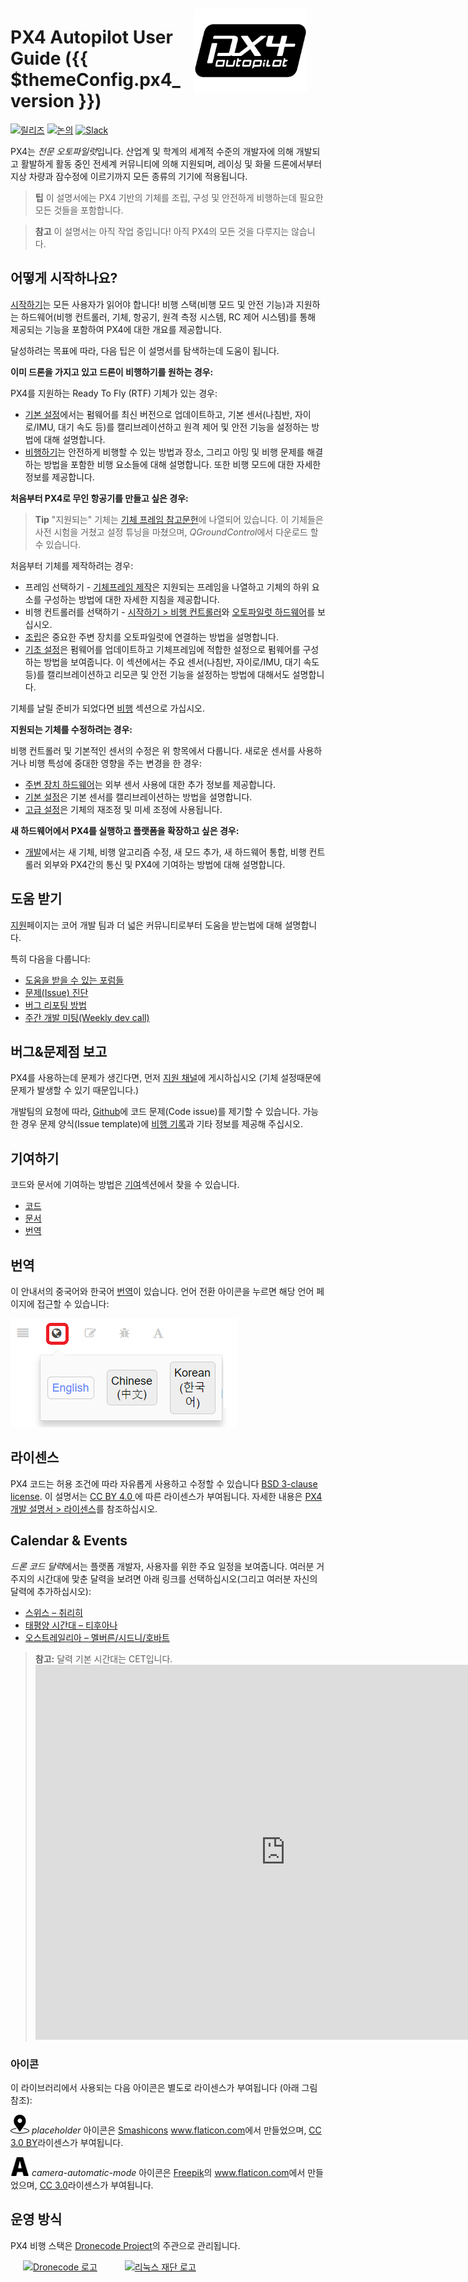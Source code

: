 <div style="float:right; padding:10px; margin-right:20px;"><a href="http://px4.io/"><img src="../assets/site/logo_pro_small.png" title="PX4 로고" width="180px" /></a></div>

# PX4 Autopilot User Guide ({{ $themeConfig.px4_version }})

[![릴리즈](https://img.shields.io/badge/release-master-blue.svg)](https://github.com/PX4/PX4-Autopilot/releases) [![논의](https://img.shields.io/badge/discuss-px4-ff69b4.svg)](http://discuss.px4.io/) [![Slack](https://px4-slack.herokuapp.com/badge.svg)](http://slack.px4.io)

PX4는 *전문 오토파일럿*입니다. 산업계 및 학계의 세계적 수준의 개발자에 의해 개발되고 활발하게 활동 중인 전세계 커뮤니티에 의해 지원되며, 레이싱 및 화물 드론에서부터 지상 차량과 잠수정에 이르기까지 모든 종류의 기기에 적용됩니다.

> **팁** 이 설명서에는 PX4 기반의 기체를 조립, 구성 및 안전하게 비행하는데 필요한 모든 것들을 포함합니다.

<span></span>

> **참고** 이 설명서는 아직 작업 중입니다! 아직 PX4의 모든 것을 다루지는 않습니다.

## 어떻게 시작하나요?

[시작하기](getting_started/README.md)는 모든 사용자가 읽어야 합니다! 비행 스택(비행 모드 및 안전 기능)과 지원하는 하드웨어(비행 컨트롤러, 기체, 항공기, 원격 측정 시스템, RC 제어 시스템)를 통해 제공되는 기능을 포함하여 PX4에 대한 개요를 제공합니다.

달성하려는 목표에 따라, 다음 팁은 이 설명서를 탐색하는데 도움이 됩니다.

**이미 드론을 가지고 있고 드론이 비행하기를 원하는 경우:**

PX4를 지원하는 Ready To Fly (RTF) 기체가 있는 경우:

* [기본 설정](config/README.md)에서는 펌웨어를 최신 버전으로 업데이트하고, 기본 센서(나침반, 자이로/IMU, 대기 속도 등)를 캘리브레이션하고 원격 제어 및 안전 기능을 설정하는 방법에 대해 설명합니다.
* [비행하기](flying/README.md)는 안전하게 비행할 수 있는 방법과 장소, 그리고 아밍 및 비행 문제를 해결하는 방법을 포함한 비행 요소들에 대해 설명합니다. 또한 비행 모드에 대한 자세한 정보를 제공합니다.

**처음부터 PX4로 무인 항공기를 만들고 싶은 경우:**

> **Tip** "지원되는" 기체는 [기체 프레임 참고문헌](airframes/airframe_reference.md)에 나열되어 있습니다. 이 기체들은 사전 시험을 거쳤고 설정 튜닝을 마쳤으며, *QGroundControl*에서 다운로드 할 수 있습니다.

처음부터 기체를 제작하려는 경우:

* 프레임 선택하기 - [기체프레임 제작](airframes/README.md)은 지원되는 프레임을 나열하고 기체의 하위 요소를 구성하는 방법에 대한 자세한 지침을 제공합니다.
* 비행 컨트롤러를 선택하기 - [시작하기 > 비행 컨트롤러](getting_started/flight_controller_selection.md)와 [오토파일럿 하드웨어](flight_controller/README.md)를 보십시오.
* [조립](assembly/README.md)은 중요한 주변 장치를 오토파일럿에 연결하는 방법을 설명합니다.
* [기초 설정](config/README.md)은 펌웨어를 업데이트하고 기체프레임에 적합한 설정으로 펌웨어를 구성하는 방법을 보여줍니다. 이 섹션에서는 주요 센서(나침반, 자이로/IMU, 대기 속도 등)를 캘리브레이션하고 리모콘 및 안전 기능을 설정하는 방법에 대해서도 설명합니다.

기체를 날릴 준비가 되었다면 [비행](flying/README.md) 섹션으로 가십시오.

**지원되는 기체를 수정하려는 경우:**

비행 컨트롤러 및 기본적인 센서의 수정은 위 항목에서 다룹니다. 새로운 센서를 사용하거나 비행 특성에 중대한 영향을 주는 변경을 한 경우:

* [주변 장치 하드웨어](peripherals/README.md)는 외부 센서 사용에 대한 추가 정보를 제공합니다.
* [기본 설정](config/README.md)은 기본 센서를 캘리브레이션하는 방법을 설명합니다.
* [고급 설정](advanced_config/README.md)은 기체의 재조정 및 미세 조정에 사용됩니다.

**새 하드웨어에서 PX4를 실행하고 플랫폼을 확장하고 싶은 경우:**

* [개발](../development/development.md)에서는 새 기체, 비행 알고리즘 수정, 새 모드 추가, 새 하드웨어 통합, 비행 컨트롤러 외부와 PX4간의 통신 및 PX4에 기여하는 방법에 대해 설명합니다.

## 도움 받기

[지원](contribute/support.md)페이지는 코어 개발 팀과 더 넓은 커뮤니티로부터 도움을 받는법에 대해 설명합니다.

특히 다음을 다룹니다:

* [도움을 받을 수 있는 포럼들](contribute/support.md#forums-and-chat)
* [문제(Issue) 진단](contribute/support.md#diagnosing-problems)
* [버그 리포팅 방법](contribute/support.md#issue-bug-reporting)
* [주간 개발 미팅(Weekly dev call)](contribute/support.md#weekly-dev-call)

## 버그&문제점 보고

PX4를 사용하는데 문제가 생긴다면, 먼저 [지원 채널](#forums-and-chat)에 게시하십시오 (기체 설정때문에 문제가 발생할 수 있기 때문입니다.)

개발팀의 요청에 따라, [Github](https://github.com/PX4/PX4-Autopilot/issues)에 코드 문제(Code issue)를 제기할 수 있습니다. 가능한 경우 문제 양식(Issue template)에 [비행 기록](getting_started/flight_reporting.md)과 기타 정보를 제공해 주십시오.

## 기여하기

코드와 문서에 기여하는 방법은 [기여](../contribute/README.md)섹션에서 찾을 수 있습니다.

* [코드](../contribute/README.md)
* [문서](../contribute/docs.md)
* [번역](../contribute/translation.md)

## 번역

이 안내서의 중국어와 한국어 [번역](contribute/docs.md#translation)이 있습니다. 언어 전환 아이콘을 누르면 해당 언어 페이지에 접근할 수 있습니다:

![Gitbook 언어 선택](../assets/gitbook/gitbook_language_selector.png)

## 라이센스

PX4 코드는 허용 조건에 따라 자유롭게 사용하고 수정할 수 있습니다 [BSD 3-clause license](https://opensource.org/licenses/BSD-3-Clause). 이 설명서는 [CC BY 4.0 ](https://creativecommons.org/licenses/by/4.0/)에 따른 라이센스가 부여됩니다. 자세한 내용은 [PX4 개발 설명서 > 라이센스](../contribute/licenses.md)를 참조하십시오.

## Calendar & Events

*드론 코드 달력*에서는 플랫폼 개발자, 사용자를 위한 주요 일정을 보여줍니다. 여러분 거주지의 시간대에 맞춘 달력을 보려면 아래 링크를 선택하십시오(그리고 여러분 자신의 달력에 추가하십시오):

* [스위스 – 취리히](https://calendar.google.com/calendar/embed?src=linuxfoundation.org_g21tvam24m7pm7jhev01bvlqh8%40group.calendar.google.com&ctz=Europe%2FZurich)
* [태평양 시간대 – 티후아나](https://calendar.google.com/calendar/embed?src=linuxfoundation.org_g21tvam24m7pm7jhev01bvlqh8%40group.calendar.google.com&ctz=America%2FTijuana)
* [오스트레일리아 – 멜버른/시드니/호바트](https://calendar.google.com/calendar/embed?src=linuxfoundation.org_g21tvam24m7pm7jhev01bvlqh8%40group.calendar.google.com&ctz=Australia%2FSydney)

> **참고:** 달력 기본 시간대는 CET입니다. <iframe src="https://calendar.google.com/calendar/embed?title=Dronecode%20Calendar&amp;mode=WEEK&amp;height=600&amp;wkst=1&amp;bgcolor=%23FFFFFF&amp;src=linuxfoundation.org_g21tvam24m7pm7jhev01bvlqh8%40group.calendar.google.com&amp;color=%23691426&amp;ctz=Europe%2FZurich" style="border-width:0" width="800" height="600" frameborder="0" scrolling="no" mark="crwd-mark"></iframe> 

### 아이콘

이 라이브러리에서 사용되는 다음 아이콘은 별도로 라이센스가 부여됩니다 (아래 그림 참조):

<img src="../assets/site/position_fixed.svg" title="Position fix required (e.g. GPS)" width="30px" /> *placeholder* 아이콘은 <a href="https://www.flaticon.com/authors/smashicons" title="Smashicons">Smashicons</a> <a href="https://www.flaticon.com/" title="Flaticon">www.flaticon.com</a>에서 만들었으며, <a href="http://creativecommons.org/licenses/by/3.0/" title="Creative Commons BY 3.0" target="_blank">CC 3.0 BY</a>라이센스가 부여됩니다.

<img src="../assets/site/automatic_mode.svg" title="자동 모드" width="30px" /> *camera-automatic-mode* 아이콘은 <a href="http://www.freepik.com" title="Freepik">Freepik</a>의 <a href="https://www.flaticon.com/" title="Flaticon">www.flaticon.com</a>에서 만들었으며, <a href="http://creativecommons.org/licenses/by/3.0/" title="Creative Commons BY 3.0" target="_blank">CC 3.0</a>라이센스가 부여됩니다.

## 운영 방식

PX4 비행 스택은 [Dronecode Project](https://www.dronecode.org/)의 주관으로 관리됩니다.

<a href="https://www.dronecode.org/" style="padding:20px"><img src="https://mavlink.io/assets/site/logo_dronecode.png" alt="Dronecode 로고" width="110px"/></a>
<a href="https://www.linuxfoundation.org/projects" style="padding:20px;"><img src="https://mavlink.io/assets/site/logo_linux_foundation.png" alt="리눅스 재단 로고" width="80px" /></a>

<div style="padding:10px">&nbsp;</div>
